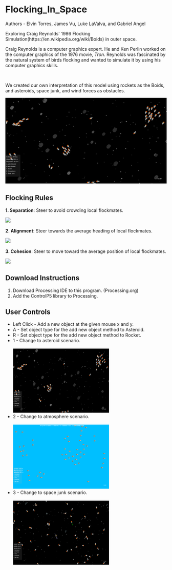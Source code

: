 # Flocking_In_Space
<p>Authors - Elvin Torres, James Vu, Luke LaValva, and Gabriel Angel</p>
<p>Exploring Craig Reynolds' 1986 Flocking Simulation(https://en.wikipedia.org/wiki/Boids) in outer space.</p>

<p>Craig Reynolds is a computer graphics expert. He and Ken Perlin worked on the computer graphics of the
1976 movie, <i>Tron</i>. Reynolds was fascinated by the natural system of birds flocking and wanted to simulate
it by using his computer graphics skills.</p>
<br/>
<p>We created our own interpretation of this model using rockets as the Boids, and asteroids, space junk, and 
 wind forces as obstacles.</p>
 <img src= "https://github.com/ElvinT57/Flocking_In_Space/blob/master/images/screenshot.png">
<h2>Flocking Rules</h2>
  <p><b>1. Separation</b>: Steer to avoid crowding local flockmates.</p>
  <img src="https://www.red3d.com/cwr/boids/images/separation.gif">
  <p><b>2. Alignment</b>: Steer towards the average heading of local flockmates.</p>
  <img src="https://www.red3d.com/cwr/boids/images/alignment.gif">
  <p><b>3. Cohesion</b>: Steer to move toward the average position of local flockmates.<p>
  <img src="https://www.red3d.com/cwr/boids/images/cohesion.gif">
 
 <h2>Download Instructions</h2>
 <p><ol>
 <li>Download Processing IDE to this program. (Processing.org)</li>
 <li>Add the ControlP5 library to Processing.</li>
</ol></p>

<h2>User Controls</h2>
<p><ul>
 <li>Left Click - Add a new object at the given mouse x and y.</li>
 <li>A - Set object type for the add new object method to Asteroid.</li>
 <li>R - Set object type for the add new object method to Rocket.</li>
 <li>1 - Change to asteroid scenario.</li>
 <br/>
 <img width="300px" height ="200px" src ="https://github.com/ElvinT57/Flocking_In_Space/blob/master/images/screenshot.png">
 <br/>
 <li>2 - Change to atmosphere scenario.</li>
 <br/>
 <img width="300px" height ="200px" src ="https://github.com/ElvinT57/Flocking_In_Space/blob/master/images/screenshot2.png">
 <br/>
 <li>3 - Change to space junk scenario.</li>
 <br/>
 <img width="300px" height ="200px" src ="https://github.com/ElvinT57/Flocking_In_Space/blob/master/images/screenshot3.png">
 <br/>
</ul></p>
